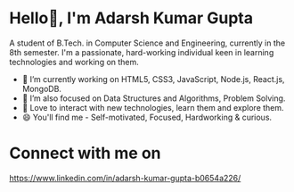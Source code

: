 # Hello👋, I'm Adarsh Kumar Gupta
A student of B.Tech. in Computer Science and Engineering, currently in the 8th semester. I'm a
passionate, hard-working individual keen
in learning technologies and working on
them.
- 🔭 I’m currently working on HTML5, CSS3, JavaScript, Node.js, React.js, MongoDB.
- 🌱 I’m also focused on Data Structures and Algorithms, Problem Solving.
- 💞️ Love to interact with new technologies, learn them and explore them. 
- 😄 You'll find me - Self-motivated, Focused, Hardworking & curious.




# Connect with me on
https://www.linkedin.com/in/adarsh-kumar-gupta-b0654a226/
<!---
Adarsh-git02/Adarsh-git02 is a ✨ special ✨ repository because its `README.md` (this file) appears on your GitHub profile.
You can click the Preview link to take a look at your changes.
--->

